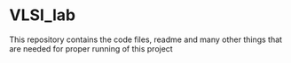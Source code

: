# VLSI_lab
This repository contains the code files, readme and many other things that are needed for proper running of this project
